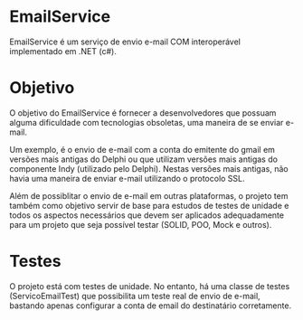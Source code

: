 # EmailService
EmailService é um serviço de envio e-mail COM interoperável implementado em .NET (c#).

# Objetivo
O objetivo do EmailService é fornecer a desenvolvedores que possuam alguma dificuldade com tecnologias obsoletas, uma maneira de se enviar e-mail. 

Um exemplo, é o envio de e-mail com a conta do emitente do gmail em versões mais antigas do Delphi ou que utilizam versões mais antigas do componente Indy 
(utilizado pelo Delphi). Nestas versões mais antigas, não havia uma maneira de enviar e-mail utilizando o protocolo SSL.

Além de possiblitar o envio de e-mail em outras plataformas, o projeto tem também como objetivo servir de base para estudos de testes de unidade e todos os
aspectos necessários que devem ser aplicados adequadamente para um projeto que seja possível testar (SOLID, POO, Mock e outros).

# Testes
O projeto está com testes de unidade. No entanto, há uma classe de testes (ServicoEmailTest) que possibilita um teste real de envio de e-mail, bastando 
apenas configurar a conta de email do destinatário corretamente.
